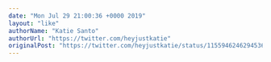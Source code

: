 ```yaml
---
date: "Mon Jul 29 21:00:36 +0000 2019"
layout: "like"
authorName: "Katie Santo"
authorUrl: "https://twitter.com/heyjustkatie"
originalPost: "https://twitter.com/heyjustkatie/status/1155946246294536192"
---
```

